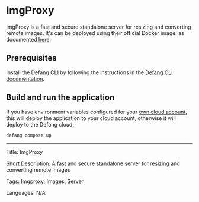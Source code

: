 # ImgProxy

ImgProxy is a fast and secure standalone server for resizing and converting remote images. It's can be deployed using their official Docker image, as documented [here](https://docs.imgproxy.net/installation#docker).

## Prerequisites

Install the Defang CLI by following the instructions in the [Defang CLI documentation](https://docs.defang.io/docs/getting-started).

## Build and run the application

If you have environment variables configured for your [own cloud account](https://docs.defang.io/docs/concepts/defang-byoc), this will deploy the application to your cloud account, otherwise it will deploy to the Defang cloud.

```sh
defang compose up
```

---

Title: ImgProxy

Short Description: A fast and secure standalone server for resizing and converting remote images

Tags: Imgproxy, Images, Server

Languages: N/A
